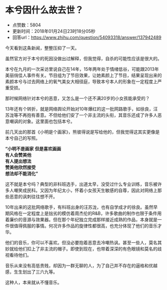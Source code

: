 # 本兮因什么故去世？
- 点赞数：5804
- 更新时间：2018年01月24日23时18分05秒
- 回答url：https://www.zhihu.com/question/54093318/answer/137942489
<body>
 <p data-pid="YGfFHnMm">今天看到这条新闻，整整压抑了一天。</p>
 <p data-pid="wAXAyCU7">虽然官方对于本兮的死因没做出过解释，但我觉得，自杀的可能性应该是很大的。</p>
 <p data-pid="Q2rqCmFw">本兮在九月的一次采访里说自己在14年，15年两年处于情绪低谷，可能跟2013年美丽俏佳人事件有关。节目组为了节目效果，让她素颜上了节目，结果呈现出来的素颜本兮与过去网络上的氧气美女大相径庭，导致本兮本人的形象在一定程度上严重受损。</p>
 <p data-pid="bGea7wtF">那时候网络针对本兮的恶意，又怎么是一个还不满20岁的小女孩能承受的？</p>
 <p data-pid="x3owQCvs">13年还有个转折，就是网络舆论开始对10年爆红的这一批网路歌手，如徐良，汪苏泷等不再抱有善意。不但给他们安了一个非主流的头衔，其音乐还成了许多人恶意嘲讽的对象。这里面也包括本兮。</p>
 <p data-pid="1D4Qc4Cs">前几天出的那首《小明是个画家》，熊彼得说是写给他的，但我觉得这其实更像是本兮自己的写照。</p>
 <p data-pid="7DHIYppe"><b>“小明不是画家</b> <b>但是喜欢画画<br>
   有人会赞美他<br>
   有人提出想法<br>
   赞美他欣然接受<br>
   想法却不能消化”</b></p>
 <p data-pid="AhdiY_X3">这不就是本兮吗？典型的非科班选手，出道太早，没受过什么专业训练，音乐被许多人嘲笑成民科。又因为年纪太小，怀着小女孩天生敏感的自尊，因此对网络上那些恶意的讽刺往往想不开。</p>
 <p data-pid="bH-0pUDx">10年出来的这批网络歌手，有科班出身的汪苏泷，也有自学成才的徐良。虽然早期风格在一定程度上是拙劣的模仿着周杰伦的R&amp;B，许多歌曲的制作也限于条件用着廉价的音源与效果器。但在那个年纪独立完成那样接近成熟的作品，本身就是一件很值得佩服的事情。何况许多作品的旋律性都很高，也充分体现了他们的音乐才华。</p>
 <p data-pid="TL8GnJDC">他们的音乐，你可以不喜欢。但没必要抱着恶意去冷嘲热讽。甚至一些人，莫名其妙就给他们扣上了非主流的帽子。即使到现在，也带着深深的有色眼镜和莫名的歧视看待他们。</p>
 <p data-pid="qLEyCJxi">音乐从来没有高低贵贱，却因为一群无聊的人，为了自己并不存在的逼格和优越感，生生划出了三六九等。</p>
 <p data-pid="VfuapvNL">这种人，本来就从不懂音乐。</p>
</body>
